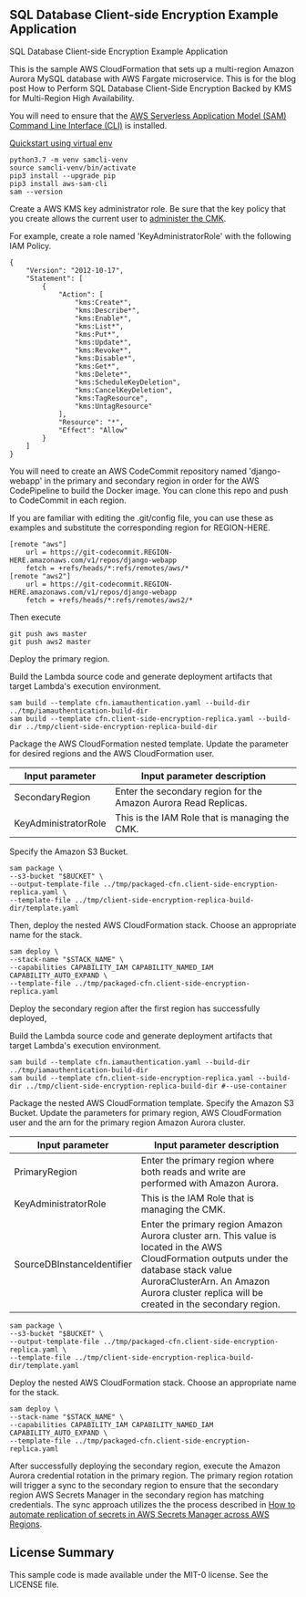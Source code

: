 ## SQL Database Client-side Encryption Example Application

SQL Database Client-side Encryption Example Application

This is the sample AWS CloudFormation that sets up a multi-region Amazon Aurora MySQL database with AWS Fargate microservice. This is for the blog post How to Perform SQL Database Client-Side Encryption Backed by KMS for Multi-Region High Availability.

You will need to ensure that the [AWS Serverless Application Model (SAM) Command Line Interface (CLI)](https://docs.aws.amazon.com/serverless-application-model/latest/developerguide/serverless-sam-cli-install.html) is installed.

[Quickstart using virtual env](https://github.com/awslabs/aws-sam-cli/issues/1266#issuecomment-510253729)

```
python3.7 -m venv samcli-venv
source samcli-venv/bin/activate
pip3 install --upgrade pip
pip3 install aws-sam-cli
sam --version
```

Create a AWS KMS key administrator role. Be sure that the key policy that you create allows the current user to [administer the CMK](https://aws.amazon.com/premiumsupport/knowledge-center/update-key-policy-future/).

For example, create a role named 'KeyAdministratorRole' with the following IAM Policy.

```
{
    "Version": "2012-10-17",
    "Statement": [
        {
            "Action": [
                "kms:Create*",
                "kms:Describe*",
                "kms:Enable*",
                "kms:List*",
                "kms:Put*",
                "kms:Update*",
                "kms:Revoke*",
                "kms:Disable*",
                "kms:Get*",
                "kms:Delete*",
                "kms:ScheduleKeyDeletion",
                "kms:CancelKeyDeletion",
                "kms:TagResource",
                "kms:UntagResource"
            ],
            "Resource": "*",
            "Effect": "Allow"
        }
    ]
}
```

You will need to create an AWS CodeCommit repository named 'django-webapp' in the primary and secondary region in order for the AWS CodePipeline to build the Docker image. You can clone this repo and push to CodeCommit in each region.

If you are familiar with editing the .git/config file, you can use these as examples and substitute the corresponding region for REGION-HERE.

```
[remote "aws"]
    url = https://git-codecommit.REGION-HERE.amazonaws.com/v1/repos/django-webapp
    fetch = +refs/heads/*:refs/remotes/aws/*
[remote "aws2"]
    url = https://git-codecommit.REGION-HERE.amazonaws.com/v1/repos/django-webapp
    fetch = +refs/heads/*:refs/remotes/aws2/*
```

Then execute

```
git push aws master
git push aws2 master

```

Deploy the primary region.

Build the Lambda source code and generate deployment artifacts that target Lambda's execution environment.

```
sam build --template cfn.iamauthentication.yaml --build-dir ../tmp/iamauthentication-build-dir
sam build --template cfn.client-side-encryption-replica.yaml --build-dir ../tmp/client-side-encryption-replica-build-dir
```

Package the AWS CloudFormation nested template. Update the parameter for desired regions and the AWS CloudFormation user.

Input parameter |    Input parameter description
--- | ---
SecondaryRegion  |  Enter the secondary region for the Amazon Aurora Read Replicas.
KeyAdministratorRole  | This is the IAM Role that is managing the CMK.

Specify the Amazon S3 Bucket.

```
sam package \
--s3-bucket "$BUCKET" \
--output-template-file ../tmp/packaged-cfn.client-side-encryption-replica.yaml \
--template-file ../tmp/client-side-encryption-replica-build-dir/template.yaml
```

Then, deploy the nested AWS CloudFormation stack. Choose an appropriate name for the stack.

```
sam deploy \
--stack-name "$STACK_NAME" \
--capabilities CAPABILITY_IAM CAPABILITY_NAMED_IAM CAPABILITY_AUTO_EXPAND \
--template-file ../tmp/packaged-cfn.client-side-encryption-replica.yaml
```

Deploy the secondary region after the first region has successfully deployed,

Build the Lambda source code and generate deployment artifacts that target Lambda's execution environment.

```
sam build --template cfn.iamauthentication.yaml --build-dir ../tmp/iamauthentication-build-dir
sam build --template cfn.client-side-encryption-replica.yaml --build-dir ../tmp/client-side-encryption-replica-build-dir #--use-container
```

Package the nested AWS CloudFormation template. Specify the Amazon S3 Bucket. Update the parameters for primary region, AWS CloudFormation user and the arn for the primary region Amazon Aurora cluster.

Input parameter  |  Input parameter description
--- | ---
PrimaryRegion  |  Enter the primary region where both reads and write are performed with Amazon Aurora.
KeyAdministratorRole  |  This is the IAM Role that is managing the CMK.
SourceDBInstanceIdentifier  |  Enter the primary region Amazon Aurora cluster arn. This value is located in the AWS CloudFormation outputs under the database stack value AuroraClusterArn. An Amazon Aurora cluster replica will be created in the secondary region.

```
sam package \
--s3-bucket "$BUCKET" \
--output-template-file ../tmp/packaged-cfn.client-side-encryption-replica.yaml \
--template-file ../tmp/client-side-encryption-replica-build-dir/template.yaml
```



Deploy the nested AWS CloudFormation stack. Choose an appropriate name for the stack.

```
sam deploy \
--stack-name "$STACK_NAME" \
--capabilities CAPABILITY_IAM CAPABILITY_NAMED_IAM CAPABILITY_AUTO_EXPAND \
--template-file ../tmp/packaged-cfn.client-side-encryption-replica.yaml
```

After successfully deploying the secondary region, execute the Amazon Aurora credential rotation in the primary region. The primary region rotation will trigger a sync to the secondary region to ensure that the secondary region AWS Secrets Manager in the secondary region has matching credentials. The sync approach utilizes the the process described in [How to automate replication of secrets in AWS Secrets Manager across AWS Regions](https://aws.amazon.com/blogs/security/how-to-automate-replication-of-secrets-in-aws-secrets-manager-across-aws-regions/).


## License Summary

This sample code is made available under the MIT-0 license. See the LICENSE file.
